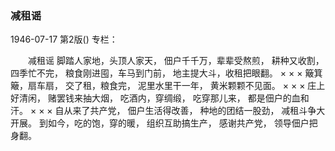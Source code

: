 ### 减租谣

1946-07-17
第2版()
专栏：

　　减租谣
    脚踏人家地，头顶人家天，
    佃户千千万，辈辈受熬煎，
    耕种又收割，四季忙不完，
    粮食刚进囤，车马到门前，
    地主提大斗，收租把眼翻。
    ×  ×  ×
    簸箕簸，扇车扇，
    交了租，粮食完，
    泥里水里干一年，
    黄米颗颗不见面。
    ×  ×  ×
    庄上好清闲，
    赌罢钱来抽大烟，
    吃酒内，穿绸缎，
    吃穿那儿来，
    都是佃户的血和汗。
    ×  ×  ×
    自从来了共产党，
    佃户生活得改善，
    种地的团结一股劲，
    减租斗争大开展。
    到如今，吃的饱，穿的暖，
    组织互助搞生产，
    感谢共产党，
    领导佃户把身翻。
